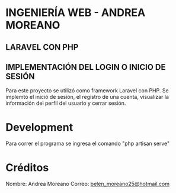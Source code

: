 #  INGENIERÍA WEB - ANDREA MOREANO 
## LARAVEL CON PHP 

## IMPLEMENTACIÓN DEL LOGIN O INICIO DE SESIÓN

Para este proyecto se utilizó como framework Laravel con PHP. Se implemtó el inició de sesión, el registro de una cuenta, visualizar la información del perfil del usuario y cerrar sesión.

# Development
Para correr el programa se ingresa el comando "php artisan serve"


# Créditos
Nombre: Andrea Moreano
Correo: belen_moreano25@hotmail.com
